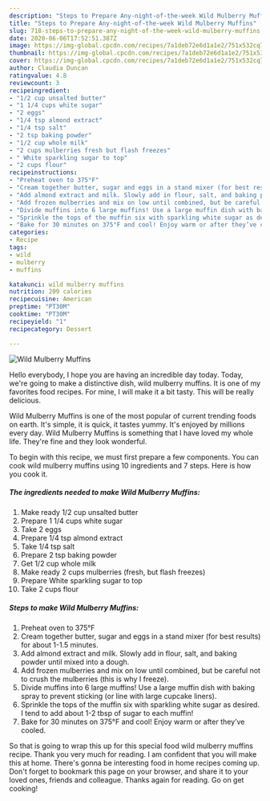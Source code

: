 ```yaml
---
description: "Steps to Prepare Any-night-of-the-week Wild Mulberry Muffins"
title: "Steps to Prepare Any-night-of-the-week Wild Mulberry Muffins"
slug: 718-steps-to-prepare-any-night-of-the-week-wild-mulberry-muffins
date: 2020-06-06T17:52:51.387Z
image: https://img-global.cpcdn.com/recipes/7a1deb72e6d1a1e2/751x532cq70/wild-mulberry-muffins-recipe-main-photo.jpg
thumbnail: https://img-global.cpcdn.com/recipes/7a1deb72e6d1a1e2/751x532cq70/wild-mulberry-muffins-recipe-main-photo.jpg
cover: https://img-global.cpcdn.com/recipes/7a1deb72e6d1a1e2/751x532cq70/wild-mulberry-muffins-recipe-main-photo.jpg
author: Claudia Duncan
ratingvalue: 4.8
reviewcount: 3
recipeingredient:
- "1/2 cup unsalted butter"
- "1 1/4 cups white sugar"
- "2 eggs"
- "1/4 tsp almond extract"
- "1/4 tsp salt"
- "2 tsp baking powder"
- "1/2 cup whole milk"
- "2 cups mulberries fresh but flash freezes"
- " White sparkling sugar to top"
- "2 cups flour"
recipeinstructions:
- "Preheat oven to 375°F"
- "Cream together butter, sugar and eggs in a stand mixer (for best results) for about 1-1.5 minutes."
- "Add almond extract and milk. Slowly add in flour, salt, and baking powder until mixed into a dough."
- "Add frozen mulberries and mix on low until combined, but be careful not to crush the mulberries (this is why I freeze)."
- "Divide muffins into 6 large muffins! Use a large muffin dish with baking spray to prevent sticking (or line with large cupcake liners)."
- "Sprinkle the tops of the muffin six with sparkling white sugar as desired. I tend to add about 1-2 tbsp of sugar to each muffin!"
- "Bake for 30 minutes on 375°F and cool! Enjoy warm or after they’ve cooled."
categories:
- Recipe
tags:
- wild
- mulberry
- muffins

katakunci: wild mulberry muffins 
nutrition: 209 calories
recipecuisine: American
preptime: "PT30M"
cooktime: "PT30M"
recipeyield: "1"
recipecategory: Dessert

---
```



![Wild Mulberry Muffins](https://img-global.cpcdn.com/recipes/7a1deb72e6d1a1e2/751x532cq70/wild-mulberry-muffins-recipe-main-photo.jpg)

Hello everybody, I hope you are having an incredible day today. Today, we're going to make a distinctive dish, wild mulberry muffins. It is one of my favorites food recipes. For mine, I will make it a bit tasty. This will be really delicious.



Wild Mulberry Muffins is one of the most popular of current trending foods on earth. It's simple, it is quick, it tastes yummy. It's enjoyed by millions every day. Wild Mulberry Muffins is something that I have loved my whole life. They're fine and they look wonderful.


To begin with this recipe, we must first prepare a few components. You can cook wild mulberry muffins using 10 ingredients and 7 steps. Here is how you cook it.

<!--inarticleads1-->

##### The ingredients needed to make Wild Mulberry Muffins:

1. Make ready 1/2 cup unsalted butter
1. Prepare 1 1/4 cups white sugar
1. Take 2 eggs
1. Prepare 1/4 tsp almond extract
1. Take 1/4 tsp salt
1. Prepare 2 tsp baking powder
1. Get 1/2 cup whole milk
1. Make ready 2 cups mulberries (fresh, but flash freezes)
1. Prepare  White sparkling sugar to top
1. Take 2 cups flour




<!--inarticleads2-->

##### Steps to make Wild Mulberry Muffins:

1. Preheat oven to 375°F
1. Cream together butter, sugar and eggs in a stand mixer (for best results) for about 1-1.5 minutes.
1. Add almond extract and milk. Slowly add in flour, salt, and baking powder until mixed into a dough.
1. Add frozen mulberries and mix on low until combined, but be careful not to crush the mulberries (this is why I freeze).
1. Divide muffins into 6 large muffins! Use a large muffin dish with baking spray to prevent sticking (or line with large cupcake liners).
1. Sprinkle the tops of the muffin six with sparkling white sugar as desired. I tend to add about 1-2 tbsp of sugar to each muffin!
1. Bake for 30 minutes on 375°F and cool! Enjoy warm or after they’ve cooled.




So that is going to wrap this up for this special food wild mulberry muffins recipe. Thank you very much for reading. I am confident that you will make this at home. There's gonna be interesting food in home recipes coming up. Don't forget to bookmark this page on your browser, and share it to your loved ones, friends and colleague. Thanks again for reading. Go on get cooking!
